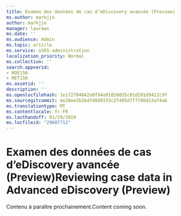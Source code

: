 ```yaml
---
title: Examen des données de cas d’eDiscovery avancée (Preview)
ms.author: markjjo
author: markjjo
manager: laurawi
ms.date: ''
ms.audience: Admin
ms.topic: article
ms.service: o365-administration
localization_priority: Normal
ms.collection: ''
search.appverid:
- MOE150
- MET150
ms.assetid: ''
description: ''
ms.openlocfilehash: 1e1f2704042a9f94a91858035c01d201d9412c9f
ms.sourcegitcommit: ee28ee2b2bdfd049333c2f495d7f7780d13af4a6
ms.translationtype: MT
ms.contentlocale: fr-FR
ms.lasthandoff: 01/29/2019
ms.locfileid: "29607712"
---
```

# <a name="reviewing-case-data-in-advanced-ediscovery-preview"></a><span data-ttu-id="ab0a9-102">Examen des données de cas d’eDiscovery avancée (Preview)</span><span class="sxs-lookup"><span data-stu-id="ab0a9-102">Reviewing case data in Advanced eDiscovery (Preview)</span></span>

<span data-ttu-id="ab0a9-103">Contenu à paraître prochainement.</span><span class="sxs-lookup"><span data-stu-id="ab0a9-103">Content coming soon.</span></span>